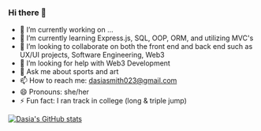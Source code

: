 ### Hi there 👋


- 🔭 I’m currently working on ...
- 🌱 I’m currently learning Express.js, SQL, OOP, ORM, and utilizing MVC's
- 👯 I’m looking to collaborate on both the front end and back end such as UX/UI projects, Software Engineering, Web3
- 🤔 I’m looking for help with Web3 Development
- 💬 Ask me about sports and art
- 📫 How to reach me: dasiasmith023@gmail.com
- 😄 Pronouns: she/her
- ⚡ Fun fact: I ran track in college (long & triple jump)

[![Dasia's GitHub stats](https://github-readme-stats.vercel.app/api?username=dasiasmith)](https://github.com/dasiasmith/github-readme-stats)
